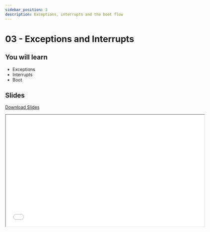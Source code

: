 ```yaml
---
sidebar_position: 3
description: Exceptions, interrupts and the boot flow
---
```


# 03 - Exceptions and Interrupts

## You will learn

- Exceptions
- Interrupts
- Boot

## Slides

[Download Slides](/slides/acs_cc/03/pm_cc-03.pdf)

<iframe src="/slides/acs_cc/03" width="640" height="360"></iframe>
